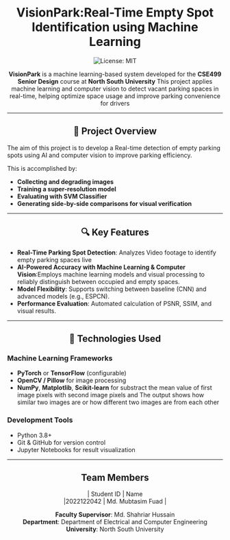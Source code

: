 <div align="center">
  
# VisionPark:Real-Time Empty Spot Identification using Machine Learning

![License: MIT](https://img.shields.io/badge/License-MIT-yellow.svg)

**VisionPark** is a machine learning-based system developed for the **CSE499 Senior Design** course at **North South University** This project applies machine learning and computer vision to detect vacant parking spaces in real-time, helping optimize space usage and improve parking convenience for drivers
</div>

---
<div align="center">
  
## 📌 Project Overview
</div>
The aim of this project is to develop a Real-time detection of empty parking spots using AI and computer vision to improve parking efficiency. 

This is accomplished by:
- **Collecting and degrading images**
- **Training a super-resolution model**
- **Evaluating with SVM Classifier**
- **Generating side-by-side comparisons for visual verification**

---
<div align="center">
  
## 🔍 Key Features

</div>

- **Real-Time Parking Spot Detection**: Analyzes Video footage to identify empty parking spaces live
- **AI-Powered Accuracy with Machine Learning & Computer Vision**:Employs machine learning models and visual processing to reliably distinguish between occupied and empty spaces.
- **Model Flexibility**: Supports switching between baseline (CNN) and advanced models (e.g., ESPCN).
- **Performance Evaluation**: Automated calculation of PSNR, SSIM, and visual results.

---
<div align="center">
  
## 🧠 Technologies Used

</div>

### Machine Learning Frameworks
- **PyTorch** or **TensorFlow** (configurable)
- **OpenCV / Pillow** for image processing
- **NumPy**, **Matplotlib**, **Scikit-learn** for substract the mean value of first image pixels with second image pixels
 and The output shows how similar two images are or how different two images are from each other


### Development Tools
- Python 3.8+
- Git & GitHub for version control
- Jupyter Notebooks for result visualization

---

<div align="center">
  
## Team Members

| Student ID  | Name                       
|2022122042   | Md. Mubtasim Fuad           |


**Faculty Supervisor**: Md. Shahriar Hussain  
**Department**: Department of Electrical and Computer Engineering  
**University**: North South University
</div>
